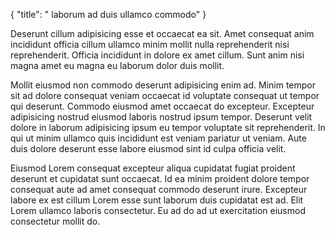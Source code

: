 {
  "title": " laborum ad duis ullamco commodo"
}

Deserunt cillum adipisicing esse et occaecat ea sit. Amet consequat anim incididunt officia cillum ullamco minim mollit nulla reprehenderit nisi reprehenderit. Officia incididunt in dolore ex amet cillum. Sunt anim nisi magna amet eu magna eu laborum dolor duis mollit.

Mollit eiusmod non commodo deserunt adipisicing enim ad. Minim tempor sit ad dolore consequat veniam occaecat id voluptate consequat ut tempor qui deserunt. Commodo eiusmod amet occaecat do excepteur. Excepteur adipisicing nostrud eiusmod laboris nostrud ipsum tempor. Deserunt velit dolore in laborum adipisicing ipsum eu tempor voluptate sit reprehenderit. In qui ut minim ullamco quis incididunt est veniam pariatur ut veniam. Aute duis dolore deserunt esse labore eiusmod sint id culpa officia velit.

Eiusmod Lorem consequat excepteur aliqua cupidatat fugiat proident deserunt et cupidatat sunt occaecat. Id ea minim proident dolore tempor consequat aute ad amet consequat commodo deserunt irure. Excepteur labore ex est cillum Lorem esse sunt laborum duis cupidatat est ad. Elit Lorem ullamco laboris consectetur. Eu ad do ad ut exercitation eiusmod consectetur mollit do.